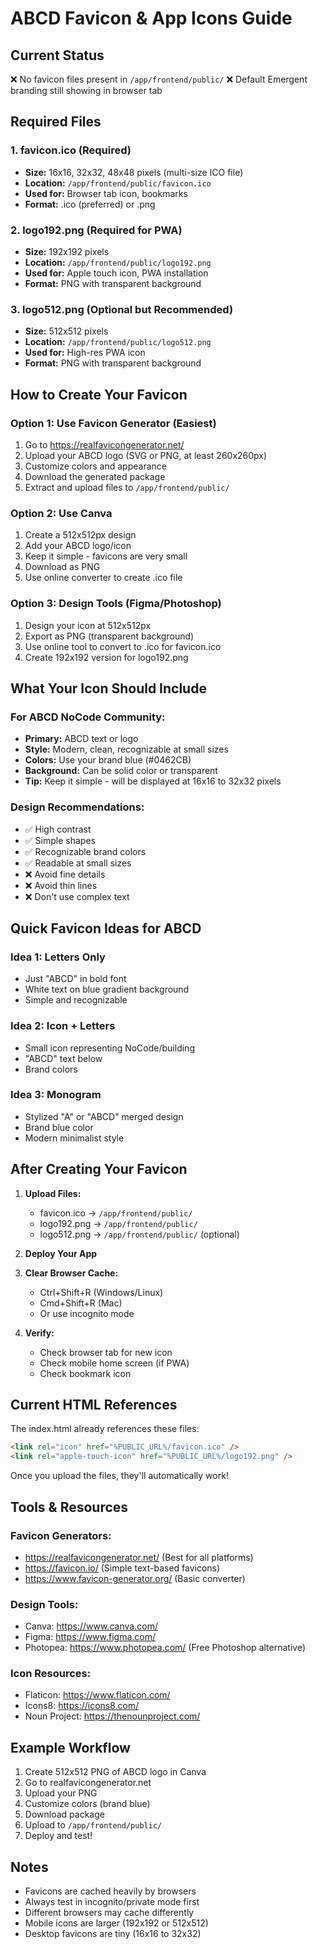 # ABCD Favicon & App Icons Guide

## Current Status
❌ No favicon files present in `/app/frontend/public/`
❌ Default Emergent branding still showing in browser tab

## Required Files

### 1. favicon.ico (Required)
- **Size:** 16x16, 32x32, 48x48 pixels (multi-size ICO file)
- **Location:** `/app/frontend/public/favicon.ico`
- **Used for:** Browser tab icon, bookmarks
- **Format:** .ico (preferred) or .png

### 2. logo192.png (Required for PWA)
- **Size:** 192x192 pixels
- **Location:** `/app/frontend/public/logo192.png`
- **Used for:** Apple touch icon, PWA installation
- **Format:** PNG with transparent background

### 3. logo512.png (Optional but Recommended)
- **Size:** 512x512 pixels
- **Location:** `/app/frontend/public/logo512.png`
- **Used for:** High-res PWA icon
- **Format:** PNG with transparent background

## How to Create Your Favicon

### Option 1: Use Favicon Generator (Easiest)
1. Go to https://realfavicongenerator.net/
2. Upload your ABCD logo (SVG or PNG, at least 260x260px)
3. Customize colors and appearance
4. Download the generated package
5. Extract and upload files to `/app/frontend/public/`

### Option 2: Use Canva
1. Create a 512x512px design
2. Add your ABCD logo/icon
3. Keep it simple - favicons are very small
4. Download as PNG
5. Use online converter to create .ico file

### Option 3: Design Tools (Figma/Photoshop)
1. Design your icon at 512x512px
2. Export as PNG (transparent background)
3. Use online tool to convert to .ico for favicon.ico
4. Create 192x192 version for logo192.png

## What Your Icon Should Include

### For ABCD NoCode Community:
- **Primary:** ABCD text or logo
- **Style:** Modern, clean, recognizable at small sizes
- **Colors:** Use your brand blue (#0462CB)
- **Background:** Can be solid color or transparent
- **Tip:** Keep it simple - will be displayed at 16x16 to 32x32 pixels

### Design Recommendations:
- ✅ High contrast
- ✅ Simple shapes
- ✅ Recognizable brand colors
- ✅ Readable at small sizes
- ❌ Avoid fine details
- ❌ Avoid thin lines
- ❌ Don't use complex text

## Quick Favicon Ideas for ABCD

### Idea 1: Letters Only
- Just "ABCD" in bold font
- White text on blue gradient background
- Simple and recognizable

### Idea 2: Icon + Letters
- Small icon representing NoCode/building
- "ABCD" text below
- Brand colors

### Idea 3: Monogram
- Stylized "A" or "ABCD" merged design
- Brand blue color
- Modern minimalist style

## After Creating Your Favicon

1. **Upload Files:**
   - favicon.ico → `/app/frontend/public/`
   - logo192.png → `/app/frontend/public/`
   - logo512.png → `/app/frontend/public/` (optional)

2. **Deploy Your App**

3. **Clear Browser Cache:**
   - Ctrl+Shift+R (Windows/Linux)
   - Cmd+Shift+R (Mac)
   - Or use incognito mode

4. **Verify:**
   - Check browser tab for new icon
   - Check mobile home screen (if PWA)
   - Check bookmark icon

## Current HTML References
The index.html already references these files:
```html
<link rel="icon" href="%PUBLIC_URL%/favicon.ico" />
<link rel="apple-touch-icon" href="%PUBLIC_URL%/logo192.png" />
```

Once you upload the files, they'll automatically work!

## Tools & Resources

### Favicon Generators:
- https://realfavicongenerator.net/ (Best for all platforms)
- https://favicon.io/ (Simple text-based favicons)
- https://www.favicon-generator.org/ (Basic converter)

### Design Tools:
- Canva: https://www.canva.com/
- Figma: https://www.figma.com/
- Photopea: https://www.photopea.com/ (Free Photoshop alternative)

### Icon Resources:
- Flaticon: https://www.flaticon.com/
- Icons8: https://icons8.com/
- Noun Project: https://thenounproject.com/

## Example Workflow

1. Create 512x512 PNG of ABCD logo in Canva
2. Go to realfavicongenerator.net
3. Upload your PNG
4. Customize colors (brand blue)
5. Download package
6. Upload to `/app/frontend/public/`
7. Deploy and test!

## Notes
- Favicons are cached heavily by browsers
- Always test in incognito/private mode first
- Different browsers may cache differently
- Mobile icons are larger (192x192 or 512x512)
- Desktop favicons are tiny (16x16 to 32x32)
